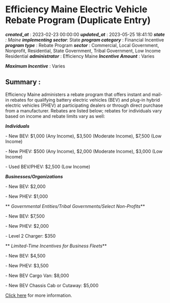 # Efficiency Maine Electric Vehicle Rebate Program (Duplicate Entry) 
 ***created_at*** : 2023-02-23 00:00:00 
 ***updated_at*** : 2023-05-25 18:41:10 
 ***state** : Maine 
 **implementing sector***: State 
 ***program category*** : Financial Incentive 
 ***program type*** : Rebate Program 
 ***sector*** : Commercial, Local Government, Nonprofit, Residential, State Government, Tribal Government, Low Income Residential 
 ***administrator*** : Efficiency Maine 
 ***Incentive Amount*** : Varies

 
 ***Maximum Incentive*** : Varies

 
 ## Summary : 
 Efficiency Maine administers a rebate program that offers instant and mail-in
rebates for qualifying battery electric vehicles (BEV) and plug-in hybrid
electric vehicles (PHEV) at participating dealers or through direct purchase
from a manufacturer. Rebates are listed below; rebates for individuals vary
based on income and rebate limits vary as well:

_**Individuals**_

\- New BEV: $1,000 (Any Income), $3,500 (Moderate Income), $7,500 (Low Income)

\- New PHEV: $500 (Any Income), $2,000 (Moderate Income), $3,000 (Low Income)

\- Used BEV/PHEV: $2,500 (Low Income)

**_Businesses/Organizations_**

\- New BEV: $2,000

\- New PHEV: $1,000

** _Governmental Entities/Tribal Governments/Select Non-Profits_**

\- New BEV: $7,500

\- New PHEV: $2,000

\- Level 2 Charger: $350

** _Limited-Time Incentives for Business Fleets_**

\- New BEV: $4,500

\- New PHEV: $3,500

\- New BEV Cargo Van: $8,000

\- New BEV Chassis Cab or Cutaway: $5,000

[Click here](https://www.efficiencymaine.com/electric-vehicle-rebates/) for
more information.  

  

 
 